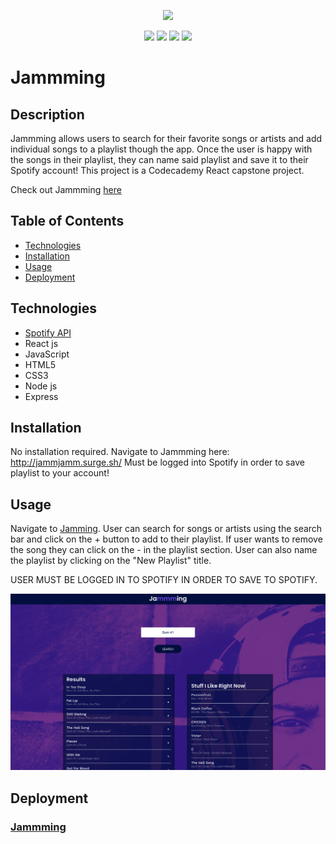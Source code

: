 <p align="center">
  <img width="460" src="https://raw.githubusercontent.com/cjpalmerin/jammming/master/client/public/favicon.ico">
</p>
<p align="center">
  <img src="https://img.shields.io/badge/build-passing-brightgreen">
  <img src="https://img.shields.io/badge/deployment-passing-brightgreen">
  <img src="https://img.shields.io/badge/contributors-2-blue">
  <img src="https://img.shields.io/badge/license-ISC-blue">
</p>

# Jammming

## Description
Jammming allows users to search for their favorite songs or artists and add individual songs to a playlist though the app. Once the user is happy with the songs in their playlist, they can name said playlist and save it to their Spotify account! This project is a Codecademy React capstone project. 

Check out Jammming [here](http://jammjamm.surge.sh/)


## Table of Contents
* [Technologies](#technologies)
* [Installation](#installation)
* [Usage](#usage)
* [Deployment](#deployment)

## Technologies
* [Spotify API](https://developer.spotify.com/documentation/web-api/)
* React js
* JavaScript
* HTML5
* CSS3
* Node js
* Express

## Installation
No installation required. Navigate to Jammming here: http://jammjamm.surge.sh/
Must be logged into Spotify in order to save playlist to your account!

## Usage
Navigate to [Jamming](http://jammjamm.surge.sh/). User can search for songs or artists using the search bar and click on the + button to add to their playlist. If user wants to remove the song they can click on the - in the playlist section. User can also name the playlist by clicking on the "New Playlist" title.

USER MUST BE LOGGED IN TO SPOTIFY IN ORDER TO SAVE TO SPOTIFY.

<p align="center">
  <img src="https://github.com/cjpalmerin/jammming/blob/master/client/src/assets/images/Screen%20Shot%202020-07-16%20at%202.01.04%20PM.png?raw=true">
</p>

## Deployment
### [Jammming](http://jammjamm.surge.sh/)